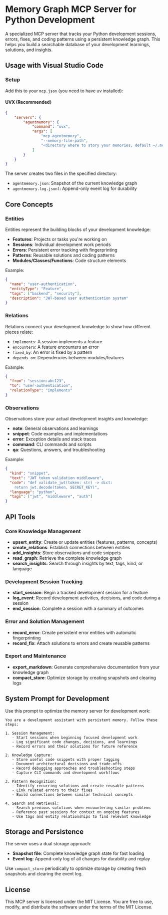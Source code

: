 # Memory Graph MCP Server for Python Development

A specialized MCP server that tracks your Python development sessions, errors, fixes, and coding patterns using a persistent knowledge graph. This helps you build a searchable database of your development learnings, solutions, and insights.

## Usage with Visual Studio Code

### Setup

Add this to your `mcp.json` (you need to have uv installed):

#### UVX (Recommended)
```json
{
    "servers": {
        "agentmemory": {
            "command": "uvx",
            "args": [
                "mcp-agentmemory",
                "--memory-file-path",
                "<directory where to story your memories, default ~/.mcp/>"
            ]
        }
    }
}
```

The server creates two files in the specified directory:
- `agentmemory.json`: Snapshot of the current knowledge graph
- `agentmemory.log.jsonl`: Append-only event log for durability


## Core Concepts

### Entities
Entities represent the building blocks of your development knowledge:
- **Features**: Projects or tasks you're working on
- **Sessions**: Individual development work periods
- **Errors**: Persistent error tracking with fingerprinting
- **Patterns**: Reusable solutions and coding patterns
- **Modules/Classes/Functions**: Code structure elements

Example:
```json
{
  "name": "user-authentication",
  "entityType": "Feature",
  "tags": ["backend", "security"],
  "description": "JWT-based user authentication system"
}
```

### Relations
Relations connect your development knowledge to show how different pieces relate:
- `implements`: A session implements a feature
- `encounters`: A feature encounters an error
- `fixed_by`: An error is fixed by a pattern
- `depends_on`: Dependencies between modules/features

Example:
```json
{
  "from": "session:abc123",
  "to": "user-authentication",
  "relationType": "implements"
}
```

### Observations
Observations store your actual development insights and knowledge:
- **note**: General observations and learnings
- **snippet**: Code examples and implementations
- **error**: Exception details and stack traces
- **command**: CLI commands and scripts
- **qa**: Questions, answers, and troubleshooting

Example:
```json
{
  "kind": "snippet",
  "text": "JWT token validation middleware",
  "code": "def validate_jwt(token: str) -> dict:
    return jwt.decode(token, SECRET_KEY)",
  "language": "python",
  "tags": ["jwt", "middleware", "auth"]
}
```

## API Tools

### Core Knowledge Management
- **upsert_entity**: Create or update entities (features, patterns, concepts)
- **create_relations**: Establish connections between entities
- **add_insights**: Store observations and code snippets
- **read_graph**: Retrieve the complete knowledge graph
- **search_insights**: Search through insights by text, tags, kind, or language

### Development Session Tracking
- **start_session**: Begin a tracked development session for a feature
- **log_event**: Record development activities, decisions, and code during a session
- **end_session**: Complete a session with a summary of outcomes

### Error and Solution Management
- **record_error**: Create persistent error entities with automatic fingerprinting
- **record_fix**: Attach solutions to errors and create reusable patterns

### Export and Maintenance
- **export_markdown**: Generate comprehensive documentation from your knowledge graph
- **compact_store**: Optimize storage by creating snapshots and clearing logs



## System Prompt for Development

Use this prompt to optimize the memory server for development work:

```
You are a development assistant with persistent memory. Follow these steps:

1. Session Management:
   - Start sessions when beginning focused development work
   - Log significant code changes, decisions, and learnings
   - Record errors and their solutions for future reference

2. Knowledge Capture:
   - Store useful code snippets with proper tagging
   - Document architectural decisions and trade-offs
   - Record debugging approaches and troubleshooting steps
   - Capture CLI commands and development workflows

3. Pattern Recognition:
   - Identify recurring solutions and create reusable patterns
   - Link related errors to their fixes
   - Build connections between similar technical concepts

4. Search and Retrieval:
   - Search previous solutions when encountering similar problems
   - Reference past sessions for context on ongoing features
   - Use tags and entity relationships to find relevant knowledge
```

## Storage and Persistence

The server uses a dual storage approach:
- **Snapshot file**: Complete knowledge graph state for fast loading
- **Event log**: Append-only log of all changes for durability and replay

Use `compact_store` periodically to optimize storage by creating fresh snapshots and clearing the event log.

## License

This MCP server is licensed under the MIT License. You are free to use, modify, and distribute the software under the terms of the MIT License.
